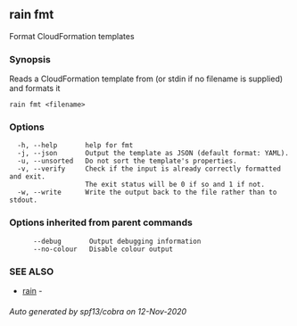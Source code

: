 ## rain fmt

Format CloudFormation templates

### Synopsis

Reads a CloudFormation template from <filename> (or stdin if no filename is supplied) and formats it

```
rain fmt <filename>
```

### Options

```
  -h, --help       help for fmt
  -j, --json       Output the template as JSON (default format: YAML).
  -u, --unsorted   Do not sort the template's properties.
  -v, --verify     Check if the input is already correctly formatted and exit.
                   The exit status will be 0 if so and 1 if not.
  -w, --write      Write the output back to the file rather than to stdout.
```

### Options inherited from parent commands

```
      --debug       Output debugging information
      --no-colour   Disable colour output
```

### SEE ALSO

* [rain](index.md)	 - 

###### Auto generated by spf13/cobra on 12-Nov-2020
